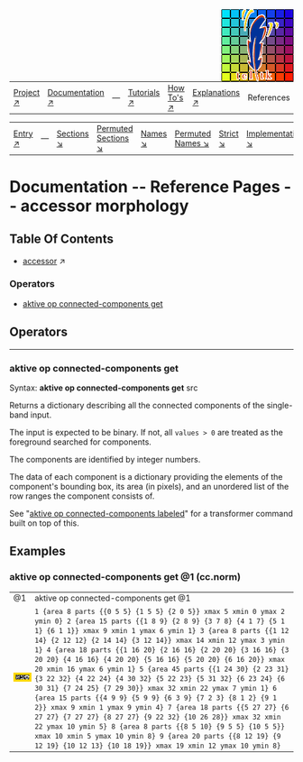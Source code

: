 <img src='../assets/aktive-logo-128.png' style='float:right;'>

||||||||
|---|---|---|---|---|---|---|
|[Project ↗](../../README.md)|[Documentation ↗](../index.md)|&mdash;|[Tutorials ↗](../tutorials.md)|[How To's ↗](../howtos.md)|[Explanations ↗](../explanations.md)|References|

|||||||||
|---|---|---|---|---|---|---|---|
|[Entry ↗](index.md)|&mdash;|[Sections ↘](bysection.md)|[Permuted Sections ↘](bypsection.md)|[Names ↘](byname.md)|[Permuted Names ↘](bypname.md)|[Strict ↘](strict.md)|[Implementations ↘](bylang.md)|

# Documentation -- Reference Pages -- accessor morphology

## Table Of Contents

  - [accessor](accessor.md) ↗


### Operators

 - [aktive op connected-components get](#op_connected_components_get)

## Operators

---
### <a name='op_connected_components_get'></a> aktive op connected-components get

Syntax: __aktive op connected-components get__ src

Returns a dictionary describing all the connected components of the single-band input.

The input is expected to be binary. If not, all `values > 0` are treated as the foreground searched for components.

The components are identified by integer numbers.

The data of each component is a dictionary providing the elements of the component's bounding box, its area (in pixels), and an unordered list of the row ranges the component consists of.

See "[aktive op connected-components labeled](transform_morphology.md#op_connected_components_labeled)" for a transformer command built on top of this.


## Examples

### aktive op connected-components get @1 (cc.norm)

|||
|---|---|
|@1|aktive op connected-components get @1|
|<img src='example-00171.gif' alt='aktive op connected-components get @1 (cc.norm)' style='border:4px solid gold'>|`1 {area 8 parts {{0 5 5} {1 5 5} {2 0 5}} xmax 5 xmin 0 ymax 2 ymin 0} 2 {area 15 parts {{1 8 9} {2 8 9} {3 7 8} {4 1 7} {5 1 1} {6 1 1}} xmax 9 xmin 1 ymax 6 ymin 1} 3 {area 8 parts {{1 12 14} {2 12 12} {2 14 14} {3 12 14}} xmax 14 xmin 12 ymax 3 ymin 1} 4 {area 18 parts {{1 16 20} {2 16 16} {2 20 20} {3 16 16} {3 20 20} {4 16 16} {4 20 20} {5 16 16} {5 20 20} {6 16 20}} xmax 20 xmin 16 ymax 6 ymin 1} 5 {area 45 parts {{1 24 30} {2 23 31} {3 22 32} {4 22 24} {4 30 32} {5 22 23} {5 31 32} {6 23 24} {6 30 31} {7 24 25} {7 29 30}} xmax 32 xmin 22 ymax 7 ymin 1} 6 {area 15 parts {{4 9 9} {5 9 9} {6 3 9} {7 2 3} {8 1 2} {9 1 2}} xmax 9 xmin 1 ymax 9 ymin 4} 7 {area 18 parts {{5 27 27} {6 27 27} {7 27 27} {8 27 27} {9 22 32} {10 26 28}} xmax 32 xmin 22 ymax 10 ymin 5} 8 {area 8 parts {{8 5 10} {9 5 5} {10 5 5}} xmax 10 xmin 5 ymax 10 ymin 8} 9 {area 20 parts {{8 12 19} {9 12 19} {10 12 13} {10 18 19}} xmax 19 xmin 12 ymax 10 ymin 8}`|

